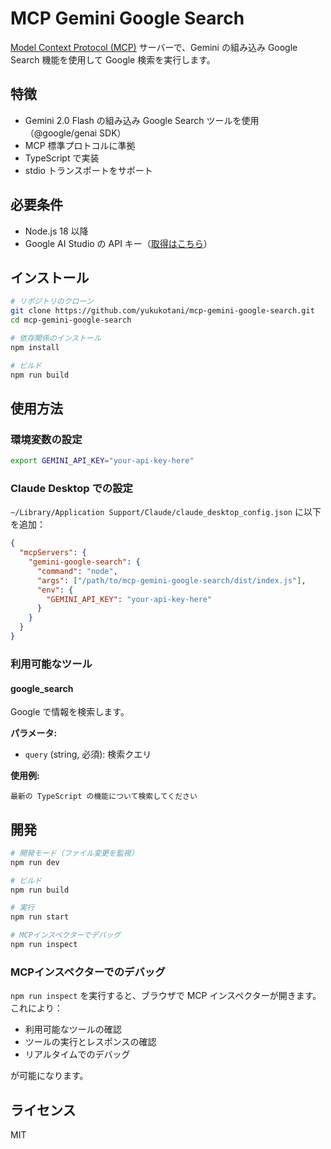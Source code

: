 # MCP Gemini Google Search

[Model Context Protocol (MCP)](https://modelcontextprotocol.io) サーバーで、Gemini の組み込み Google Search 機能を使用して Google 検索を実行します。

## 特徴

- Gemini 2.0 Flash の組み込み Google Search ツールを使用（@google/genai SDK）
- MCP 標準プロトコルに準拠
- TypeScript で実装
- stdio トランスポートをサポート

## 必要条件

- Node.js 18 以降
- Google AI Studio の API キー（[取得はこちら](https://aistudio.google.com/)）

## インストール

```bash
# リポジトリのクローン
git clone https://github.com/yukukotani/mcp-gemini-google-search.git
cd mcp-gemini-google-search

# 依存関係のインストール
npm install

# ビルド
npm run build
```

## 使用方法

### 環境変数の設定

```bash
export GEMINI_API_KEY="your-api-key-here"
```

### Claude Desktop での設定

`~/Library/Application Support/Claude/claude_desktop_config.json` に以下を追加：

```json
{
  "mcpServers": {
    "gemini-google-search": {
      "command": "node",
      "args": ["/path/to/mcp-gemini-google-search/dist/index.js"],
      "env": {
        "GEMINI_API_KEY": "your-api-key-here"
      }
    }
  }
}
```

### 利用可能なツール

#### google_search

Google で情報を検索します。

**パラメータ:**
- `query` (string, 必須): 検索クエリ

**使用例:**
```
最新の TypeScript の機能について検索してください
```

## 開発

```bash
# 開発モード（ファイル変更を監視）
npm run dev

# ビルド
npm run build

# 実行
npm run start

# MCPインスペクターでデバッグ
npm run inspect
```

### MCPインスペクターでのデバッグ

`npm run inspect` を実行すると、ブラウザで MCP インスペクターが開きます。これにより：

- 利用可能なツールの確認
- ツールの実行とレスポンスの確認
- リアルタイムでのデバッグ

が可能になります。

## ライセンス

MIT